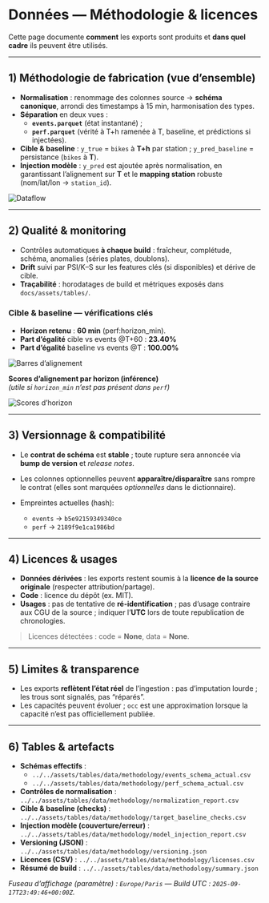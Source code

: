 # Données — Méthodologie & licences

Cette page documente **comment** les exports sont produits et **dans quel cadre** ils peuvent être utilisés.

---

## 1) Méthodologie de fabrication (vue d’ensemble)

- **Normalisation** : renommage des colonnes source → **schéma canonique**, arrondi des timestamps à 15 min, harmonisation des types.  
- **Séparation** en deux vues :  
  - **`events.parquet`** (état instantané) ;  
  - **`perf.parquet`** (vérité à T+h ramenée à T, baseline, et prédictions si injectées).  
- **Cible & baseline** : `y_true` = `bikes` à **T+h** par station ; `y_pred_baseline` = persistance (`bikes` à **T**).  
- **Injection modèle** : `y_pred` est ajoutée après normalisation, en garantissant l’alignement sur **T** et le **mapping station** robuste (nom/lat/lon → `station_id`).

![Dataflow](../../assets/figs/data/methodology/dataflow.png)

---

## 2) Qualité & monitoring

- Contrôles automatiques **à chaque build** : fraîcheur, complétude, schéma, anomalies (séries plates, doublons).  
- **Drift** suivi par PSI/K–S sur les features clés (si disponibles) et dérive de cible.  
- **Traçabilité** : horodatages de build et métriques exposés dans `docs/assets/tables/`.

### Cible & baseline — vérifications clés

- **Horizon retenu** : **60 min** (perf:horizon_min).  
- **Part d’égalité** cible vs events @T+60 : **23.40%**  
- **Part d’égalité** baseline vs events @T : **100.00%**

![Barres d’alignement](../../assets/figs/data/methodology/alignment_checks.png)

**Scores d’alignement par horizon (inférence)**  
*(utile si `horizon_min` n’est pas présent dans `perf`)*

![Scores d’horizon](../../assets/figs/data/methodology/horizon_alignment_scores.png)

---

## 3) Versionnage & compatibilité

- Le **contrat de schéma** est **stable** ; toute rupture sera annoncée via **bump de version** et *release notes*.  
- Les colonnes optionnelles peuvent **apparaître/disparaître** sans rompre le contrat (elles sont marquées *optionnelles* dans le dictionnaire).

- Empreintes actuelles (hash):  
  - `events` → `b5e92159349340ce`  
  - `perf` → `2189f9e1ca1986bd`

---

## 4) Licences & usages

- **Données dérivées** : les exports restent soumis à la **licence de la source originale** (respecter attribution/partage).  
- **Code** : licence du dépôt (ex. MIT).  
- **Usages** : pas de tentative de **ré-identification** ; pas d’usage contraire aux CGU de la source ; indiquer l’**UTC** lors de toute republication de chronologies.

> Licences détectées : code = **None**, data = **None**.

---

## 5) Limites & transparence

- Les exports **reflètent l’état réel** de l’ingestion : pas d’imputation lourde ; les trous sont signalés, pas “réparés”.  
- Les capacités peuvent évoluer ; `occ` est une approximation lorsque la capacité n’est pas officiellement publiée.

---

## 6) Tables & artefacts

- **Schémas effectifs** :  
  - `../../assets/tables/data/methodology/events_schema_actual.csv`  
  - `../../assets/tables/data/methodology/perf_schema_actual.csv`  
- **Contrôles de normalisation** : `../../assets/tables/data/methodology/normalization_report.csv`  
- **Cible & baseline (checks)** : `../../assets/tables/data/methodology/target_baseline_checks.csv`  
- **Injection modèle (couverture/erreur)** : `../../assets/tables/data/methodology/model_injection_report.csv`  
- **Versioning (JSON)** : `../../assets/tables/data/methodology/versioning.json`  
- **Licences (CSV)** : `../../assets/tables/data/methodology/licenses.csv`  
- **Résumé de build** : `../../assets/tables/data/methodology/summary.json`

*Fuseau d’affichage (paramètre) : `Europe/Paris` — Build UTC : `2025-09-17T23:49:46+00:00Z`.*
